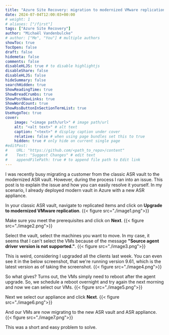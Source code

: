 ```yaml
---
title: "Azure Site Recovery: migration to modernized VMware replication"
date: 2024-07-04T12:00:03+00:00
# weight: 1
# aliases: ["/first"]
tags: ["Azure Site Recovery"]
author: "Michaël Vandenbulcke"
# author: ["Me", "You"] # multiple authors
showToc: true
TocOpen: false
draft: false
hidemeta: false
comments: false
disableHLJS: true # to disable highlightjs
disableShare: false
disableHLJS: false
hideSummary: false
searchHidden: true
ShowReadingTime: true
ShowBreadCrumbs: true
ShowPostNavLinks: true
ShowWordCount: true
ShowRssButtonInSectionTermList: true
UseHugoToc: true
cover:
    image: "<image path/url>" # image path/url
    alt: "<alt text>" # alt text
    caption: "<text>" # display caption under cover
    relative: false # when using page bundles set this to true
    hidden: true # only hide on current single page
#editPost:
#    URL: "https://github.com/<path_to_repo>/content"
#    Text: "Suggest Changes" # edit text
#    appendFilePath: true # to append file path to Edit link
---
```

I was recently busy migrating a customer from the classic ASR vault to the modernized ASR vault. However, during the process I ran into an issue. This post is to explain the issue and how you can easily resolve it yourself. In my scenario, I already deployed modern vault in Azure with a new ASR appliance. 

In your classic ASR vault, navigate to replicated items and click on **Upgrade to modernized VMware replication**.
{{< figure src="./image1.png">}}

Make sure you meet the prerequisites and click on **Next**.
{{< figure src="./image2.png">}}

Select the vault, select the machines you want to move. In my case, it seems that I can't select the VMs because of the message **"Source agent driver version is not supported."**.
{{< figure src="./image3.png">}}

This is weird, considering I upgraded all the clients last week. You can even see it in the below screenshot, that we're running version 9.61, which is the latest version as of taking the screenshot.
{{< figure src="./image4.png">}}

So what gives? Turns out, the VMs simply need to reboot after the agent upgrade. So, we schedule a reboot overnight and try again the next morning and now we can select our VMs.
{{< figure src="./image5.png">}}

Next we select our appliance and click **Next**.
{{< figure src="./image6.png">}}

And our VMs are now migrating to the new ASR vault and ASR appliance. 
{{< figure src="./image7.png">}}

This was a short and easy problem to solve. 